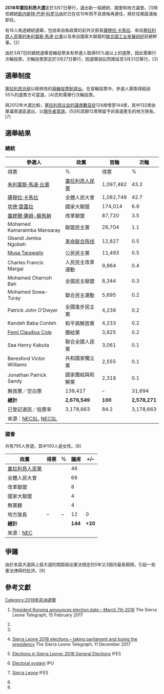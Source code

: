 **2018年塞拉利昂大選**定於3月7日舉行，選出新一屆總統、國會和地方議會。\[1\]時任總統[欧内斯特·巴伊·科罗马](../Page/欧内斯特·巴伊·科罗马.md "wikilink")由於已在任10年而不具資格再連任，將於任期屆滿後卸任。

有16人角逐總統選舉，包括來自執政黨的前外交部長[薩穆拉·卡馬拉](https://zh.wikipedia.org/wiki/薩穆拉·卡馬拉 "wikilink")、來自[塞拉利昂人民黨的](https://zh.wikipedia.org/wiki/塞拉利昂人民黨 "wikilink")[朱利葉斯·馬達·比奧](../Page/朱利葉斯·馬達·比奧.md "wikilink")以及來自國家大聯盟的[联合国工业发展组织](../Page/联合国工业发展组织.md "wikilink")前總幹事。\[2\]

由於3月7日的總統選舉首輪投票未有參選人取得55%或以上的選票，因此需舉行次輪投票。次輪投票原定於3月27日舉行，因選舉訴訟而推延至3月31日舉行。\[3\]

## 選舉制度

[塞拉利昂总统](../Page/塞拉利昂总统.md "wikilink")以經修改的[兩輪投票制選出](https://zh.wikipedia.org/wiki/兩輪投票制 "wikilink")。在首輪投票中，參選人需取得超過55%的選票方可當選，\[4\]否則需舉行次輪投票。

與2012年大選比較，[塞拉利昂议会的議席數目從](https://zh.wikipedia.org/wiki/塞拉利昂议会 "wikilink")124席增至144席，其中132席由單議席選區選出，以[領先者當選](https://zh.wikipedia.org/wiki/領先者當選 "wikilink")。\[5\]\[6\]其餘12席預留予非直選產生的地方族長。\[7\]

## 選舉結果

### 總統

| 參選人                                                                                                                                                                                                                                                                          | 政黨                                                          | 首輪        | 次輪            |
| ---------------------------------------------------------------------------------------------------------------------------------------------------------------------------------------------------------------------------------------------------------------------------- | ----------------------------------------------------------- | --------- | ------------- |
| 得票                                                                                                                                                                                                                                                                           | %                                                           | 得票        | %             |
| [朱利葉斯·馬達·比奧](../Page/朱利葉斯·馬達·比奧.md "wikilink")                                                                                                                                                                                                                               | [塞拉利昂人民黨](https://zh.wikipedia.org/wiki/塞拉利昂人民黨 "wikilink") | 1,097,482 | 43.3          |
| [薩穆拉·卡馬拉](https://zh.wikipedia.org/wiki/薩穆拉·卡馬拉 "wikilink")                                                                                                                                                                                                                  | 全體人民大會                                                      | 1,082,748 | 42.7          |
| [坎德·雲蓋拉](https://zh.wikipedia.org/wiki/坎德·雲蓋拉 "wikilink")                                                                                                                                                                                                                    | 國家大聯盟                                                       | 174,014   | 6.9           |
| [塞繆爾·薩姆-蘇馬納](../Page/塞繆爾·薩姆-蘇馬納.md "wikilink")                                                                                                                                                                                                                               | 改革聯盟                                                        | 87,720    | 3.5           |
| Mohamed Kamaraimba Mansaray                                                                                                                                                                                                                                                  | 聯盟民主黨                                                       | 26,704    | 1.1           |
| Gbandi Jemba Ngobeh                                                                                                                                                                                                                                                          | [革命联合阵线](https://zh.wikipedia.org/wiki/革命联合阵线 "wikilink")   | 12,827    | 0.5           |
| [Musa Tarawally](https://zh.wikipedia.org/wiki/Musa_Tarawally "wikilink")                                                                                                                                                                                                    | 公民民主黨                                                       | 11,493    | 0.5           |
| Charles Francis Margai                                                                                                                                                                                                                                                       | 人民民主改革運動                                                    | 9,864     | 0.4           |
| Mohamed Charnoh Bah                                                                                                                                                                                                                                                          | 全國民主聯盟                                                      | 8,344     | 0.3           |
| Mohamed Sowa-Turay                                                                                                                                                                                                                                                           | 聯合民主運動                                                      | 5,695     | 0.2           |
| Patrick John O'Dwyer                                                                                                                                                                                                                                                         | 全國進步民主黨                                                     | 4,239     | 0.2           |
| Kandeh Baba Conteh                                                                                                                                                                                                                                                           | 和平與解放黨                                                      | 4,233     | 0.2           |
| [Femi Claudius Cole](https://zh.wikipedia.org/wiki/Femi_Claudius_Cole "wikilink")                                                                                                                                                                                            | 團結黨                                                         | 3,825     | 0.2           |
| Saa Henry Kabuta                                                                                                                                                                                                                                                             | 聯合全國人民黨                                                     | 3,061     | 0.1           |
| Beresford Victor Williams                                                                                                                                                                                                                                                    | 共和國家獨立黨                                                     | 2,555     | 0.1           |
| Jonathan Patrick Sandy                                                                                                                                                                                                                                                       | 國家團結與和解黨                                                    | 2,318     | 0.1           |
| 無效票／空白票                                                                                                                                                                                                                                                                      | 139,427                                                     | –         | 31,694        |
| **總計**                                                                                                                                                                                                                                                                       | **2,676,549**                                               | **100**   | **2,578,271** |
| 已登記選民／投票率                                                                                                                                                                                                                                                                    | 3,178,663                                                   | 84.2      | 3,178,663     |
| 來源：[NECSL](https://web.archive.org/web/20180314174520/http://necsl2018.org/wp-content/uploads/2018/03/FINAL.pdf), [NECSL](https://web.archive.org/web/20180404234529/http://necsl2018.org/wp-content/uploads/2018/04/2018-Presidential-run-off-Elections-Result-4-april.pdf) |                                                             |           |               |

### 國會

共有795人參選，其中100人是女性。\[8\]

| 政黨                                                                                                                    | 得票 | % | 議席      | \+/–    |
| --------------------------------------------------------------------------------------------------------------------- | -- | - | ------- | ------- |
| [塞拉利昂人民黨](https://zh.wikipedia.org/wiki/塞拉利昂人民黨 "wikilink")                                                           |    |   | 46      |         |
| 全體人民大會                                                                                                                |    |   | 68      |         |
| 改革聯盟                                                                                                                  |    |   | 8       |         |
| 國家大聯盟                                                                                                                 |    |   | 4       |         |
| 無黨籍                                                                                                                   |    |   | 4       |         |
| 地方族長                                                                                                                  | –  | – | 12      | 0       |
| **總計**                                                                                                                |    |   | **144** | **+20** |
| 來源：[NEC](https://web.archive.org/web/20180315200026/http://necsl2018.org/parliamentary-election-progressive-results/) |    |   |         |         |

## 爭議

由於本屆大選與上屆大選的間距超出憲法規定的5年又3個月最長期限，引起一些憲法律師的批評。\[9\]

## 參考文獻

[Category:2018年非洲選舉](https://zh.wikipedia.org/wiki/Category:2018年非洲選舉 "wikilink")

1.  [President Koroma announces election date – March 7th 2018](http://www.thesierraleonetelegraph.com/?p=15039) The Sierra Leone Telegraph, 15 February 2017

2.

3.

4.  [Sierra Leone 2018 elections – taking parliament and losing the presidency](http://www.thesierraleonetelegraph.com/sierra-leone-2018-elections-taking-parliament-and-losing-the-presidency/) The Sierra Leone Telegraph, 11 December 2017

5.  [Elections in Sierra Leone: 2018 General Elections](http://www.ifes.org/sites/default/files/2018_ifes_sierra_leone_general_elections_faqs_final.pdf) IFES

6.  [Electoral system](http://www.ipu.org/parline-e/reports/2281_B.htm) IPU

7.  [Sierra Leone](http://www.electionguide.org/elections/id/2252/) IFES

8.

9.